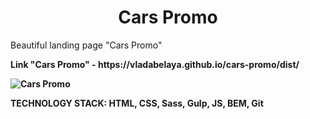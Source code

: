<h1><center>Cars Promo</center></h1>
<p>Beautiful landing page "Cars Promo"</p>
<p><strong>Link "Cars Promo" - https://vladabelaya.github.io/cars-promo/dist/</p>
<p>
	<img src="https://github.com/VladaBelaya/cars-promo/blob/main/app/images/src/cars-promo.gif" alt="Cars Promo">
</p>

<p><strong>TECHNOLOGY STACK:</strong> HTML, CSS, Sass, Gulp, JS, BEM, Git</p>

